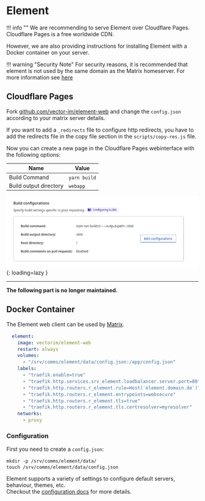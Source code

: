 # Element

!!! info ""
    We are recommending to serve Element over Cloudflare Pages. Cloudflare Pages is a free worldwide CDN.

However, we are also providing instructions for installing Element with a Docker container on your server.

!!! warning "Security Note"
    For security reasons, it is recommended that element is not used by the same domain as the Matrix homeserver. For more information see [here](https://github.com/vector-im/element-web#separate-domains)

## Cloudflare Pages

Fork [github.com/vector-im/element-web](https://github.com/vector-im/element-web) and change the `config.json` according
to your matrix server details.

If you want to add a `_redirects` file to configure http redirects, you have to add the redirects file in the copy file
section in the `scripts/copy-res.js` file.

Now you can create a new page in the Cloudflare Pages webinterface with the following options:

| Name | Value |
|------|-------|
| Build Command | `yarn build` |
| Build output directory | `webapp` |

![CF Pages Build Properties](../../img/services/element_cf_pages_1.jpg){: loading=lazy }

---

**The following part is no longer maintained.**

## Docker Container

The Element web client can be used by [Matrix](./matrix.md).

```yaml 
  element:   
    image: vectorim/element-web
    restart: always
    volumes:
      - "/srv/comms/element/data/config.json:/app/config.json"
    labels:
      - "traefik.enable=true"
      - "traefik.http.services.srv_element.loadbalancer.server.port=80"
      - "traefik.http.routers.r_element.rule=Host(`element.domain.de`)"
      - "traefik.http.routers.r_element.entrypoints=websecure"
      - "traefik.http.routers.r_element.tls=true"
      - "traefik.http.routers.r_element.tls.certresolver=myresolver"
    networks:
      - proxy
```

### Configuration

First you need to create a `config.json`:

```shell
mkdir -p /srv/comms/element/data/
touch /srv/comms/element/data/config.json 
```

Element supports a variety of settings to configure default servers, behaviour, themes, etc.  
Checkout
the [configuration docs](https://github.com/vector-im/element-web/blob/develop/docs/config.md#desktop-app-configuration)
for more details.
